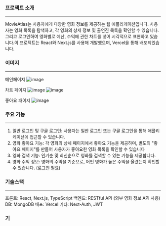 ### 프로잭트 소개
--- 
MovieAtlas는 사용자에게 다양한 영화 정보를 제공하는 웹 애플리케이션입니다. 사용자는 영화 목록을 탐색하고, 각 영화의 상세 정보 및 출연진 목록을 확인할 수 있습니다. 그리고 로그인하여 영화별로 예산, 수익에 관한 차트를 넣어 시각적으로 표현하고 있습니다.이 프로젝트는 React와 Next.js를 사용해 개발했으며, Vercel을 통해 배포되었습니다.


### 이미지
---
메인페이지
![image](https://github.com/user-attachments/assets/eaa8ef9d-78c5-46f8-8d0a-98ba28ac6a9e)

차트 페이지
![image](https://github.com/user-attachments/assets/1ca736a6-8593-423b-a512-dba1239ba9db)
![image](https://github.com/user-attachments/assets/30fc3620-0c9f-4044-a57b-37ab2eb68b43)


좋아요 패이지
![image](https://github.com/user-attachments/assets/59691eda-1600-4639-acb3-ec860a707c06)

### 주요 기능
---
1. 일반 로그인 및 구글 로그인: 사용자는 일반 로그인 또는 구글 로그인을 통해 애플리케이션에 접근할 수 있습니다.
2. 영화 좋아요 기능: 각 영화의 상세 페이지에서 좋아요 기능을 제공하며, 별도의 "좋아요 페이지"를 만들어 사용자가 좋아요한 영화 목록을 확인할 수 있습니다
3. 영화 검색 기능: 인기순 및 최신순으로 영화를 검색할 수 있는 기능을 제공합니다.
4. 영화 수익 정보: 영화의 수익을 기준으로, 어떤 영화가 높은 수익을 올렸는지 확인할 수 있습니다. (로그인 필요)

### 기술스택
---
프론트: React, Next.js, TypeScript
백엔드: RESTful API (외부 영화 정보 API 사용)
DB: MongoDB
배포: Vercel
기타: Next-Auth, JWT

### 기
